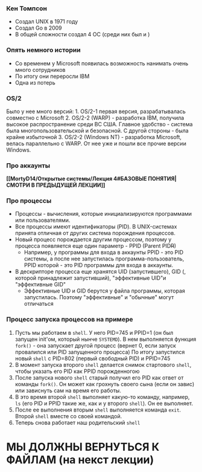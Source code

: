 ### Кен Томпсон
* Создал UNIX в 1971 году
* Создал Go в 2009
* В общей сложности создал 4 ОС (среди них был и )

### Опять немного истории
* Со временем у Microsoft появилась возможность нанимать очень много сотрудников
* По итогу они переросли IBM
* Одна из потерь 

### OS/2
Было у нее много версий:
	1. OS/2-1 первая версия, разрабатывалась совместно с Microsoft
	2. OS/2-2 (WARP) - разработка IBM, получила высокое распространение среди ВС США. Главное удобство - система была многопользовательской и безопасной. С другой стороны - была крайне избыточной
	3. OS/2-2 (Windows NT) - разработка Microsoft, велась параллельно с WARP. От нее уже и пошли все прочие версии Windows.

### Про аккаунты
**[[MortyD14/Открытые системы/Лекция 4#БАЗОВЫЕ ПОНЯТИЯ|СМОТРИ В ПРЕДЫДУЩЕЙ ЛЕКЦИИ]]** 

### Про процессы
* Процессы - вычисления, которые инициализируются программами или пользователями.
* Все процессы имеют идентификаторы (PID). В UNIX-системах принята отличная от других система порождения процессов.
* Новый процесс порождается другим процессом, поэтому у процесса появляется еще один параметр - PPID (Parent PID~~R~~)
	* Например, у программы для входа в аккаунты PPID - это PID системы, а после нее запустилась программа-пользователь, PPID которой - это PID программы для входа в аккаунты.
* В дескрипторе процесса еще хранятся UID (запустившего), GID (, которой принадлежит запустивший), "эффективные UID"и "эффективные GID"
	* Эффективные UID и GID берутся у файла программы, которая запустилась. Поэтому "эффективные" и "обычные" могут отличаться

### Процесс запуска процессов на примере
1. Пусть мы работаем в `shell`. У него PID=745 и PPID=1 (он был запущен init'ом, который нынче `SYSTEMD`). В нем выполняется функция `fork()` - она запускает другой процесс (вернет 0, если запуск провалился или PID запущенного процесса) По итогу запустился новый `shell` с PID=802 (первый свободный PID) и PPID=745
2. В момент запуска второго `shell` делается снимок стартового  `shell`, чтобы указать его PID как PPID порожденногою
3. После запуска нового `shell` старый получил его PID как ответ от команды `fork()`. Он может как грохнуть своего сына (если он завис) или зависнуть сам на время его работы.
4. В это время второй `shell` выполняет какую-то команду, например, `ls` (его PID и PPID такие же, как и у второго `shell`). Он ее выполняет.
5. После ее выполнения вторым `shell` выполняется команда `exit`. Второй `shell` вместе со своей командой.
6. Теперь снова работает наш родительский `shell`

# МЫ ДОЛЖНЫ ВЕРНУТЬСЯ К ФАЙЛАМ (на некст лекции)